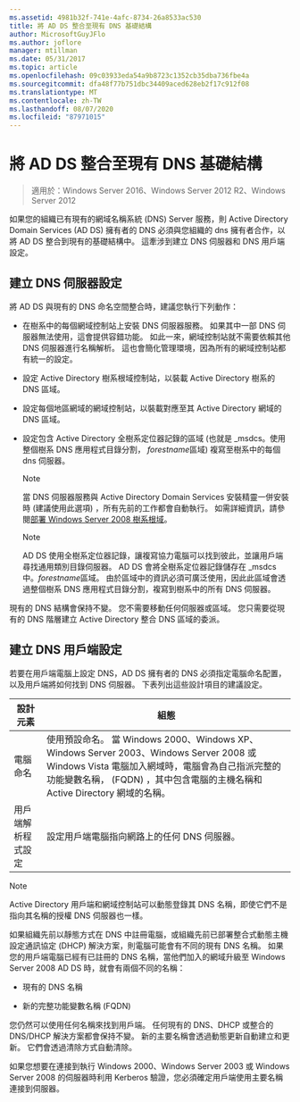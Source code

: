 ```yaml
---
ms.assetid: 4981b32f-741e-4afc-8734-26a8533ac530
title: 將 AD DS 整合至現有 DNS 基礎結構
author: MicrosoftGuyJFlo
ms.author: joflore
manager: mtillman
ms.date: 05/31/2017
ms.topic: article
ms.openlocfilehash: 09c03933eda54a9b8723c1352cb35dba736fbe4a
ms.sourcegitcommit: dfa48f77b751dbc34409aced628eb2f17c912f08
ms.translationtype: MT
ms.contentlocale: zh-TW
ms.lasthandoff: 08/07/2020
ms.locfileid: "87971015"
---
```

# <a name="integrating-ad-ds-into-an-existing-dns-infrastructure"></a>將 AD DS 整合至現有 DNS 基礎結構

>適用於：Windows Server 2016、Windows Server 2012 R2、Windows Server 2012

如果您的組織已有現有的網域名稱系統 (DNS) Server 服務，則 Active Directory Domain Services (AD DS) 擁有者的 DNS 必須與您組織的 dns 擁有者合作，以將 AD DS 整合到現有的基礎結構中。 這牽涉到建立 DNS 伺服器和 DNS 用戶端設定。

## <a name="creating-a-dns-server-configuration"></a>建立 DNS 伺服器設定
將 AD DS 與現有的 DNS 命名空間整合時，建議您執行下列動作：

-   在樹系中的每個網域控制站上安裝 DNS 伺服器服務。 如果其中一部 DNS 伺服器無法使用，這會提供容錯功能。 如此一來，網域控制站就不需要依賴其他 DNS 伺服器進行名稱解析。 這也會簡化管理環境，因為所有的網域控制站都有統一的設定。

-   設定 Active Directory 樹系根域控制站，以裝載 Active Directory 樹系的 DNS 區域。

-   設定每個地區網域的網域控制站，以裝載對應至其 Active Directory 網域的 DNS 區域。

-   設定包含 Active Directory 全樹系定位器記錄的區域 (也就是 _msdcs。使用整個樹系 DNS 應用程式目錄分割， *forestname*區域) 複寫至樹系中的每個 dns 伺服器。

    > [!NOTE]
    > 當 DNS 伺服器服務與 Active Directory Domain Services 安裝精靈一併安裝時 (建議使用此選項) ，所有先前的工作都會自動執行。 如需詳細資訊，請參閱[部署 Windows Server 2008 樹系根域](/previous-versions/windows/it-pro/windows-server-2008-R2-and-2008/cc731174(v=ws.10))。

    > [!NOTE]
    > AD DS 使用全樹系定位器記錄，讓複寫協力電腦可以找到彼此，並讓用戶端尋找通用類別目錄伺服器。 AD DS 會將全樹系定位器記錄儲存在 _msdcs 中。*forestname*區域。 由於區域中的資訊必須可廣泛使用，因此此區域會透過整個樹系 DNS 應用程式目錄分割，複寫到樹系中的所有 DNS 伺服器。

現有的 DNS 結構會保持不變。 您不需要移動任何伺服器或區域。 您只需要從現有的 DNS 階層建立 Active Directory 整合 DNS 區域的委派。

## <a name="creating-the-dns-client-configuration"></a>建立 DNS 用戶端設定
若要在用戶端電腦上設定 DNS，AD DS 擁有者的 DNS 必須指定電腦命名配置，以及用戶端將如何找到 DNS 伺服器。 下表列出這些設計項目的建議設定。

|設計元素|組態|
|------------------|-----------------|
|電腦命名|使用預設命名。 當 Windows 2000、Windows XP、Windows Server 2003、Windows Server 2008 或 Windows Vista 電腦加入網域時，電腦會為自己指派完整的功能變數名稱， (FQDN) ，其中包含電腦的主機名稱和 Active Directory 網域的名稱。|
|用戶端解析程式設定|設定用戶端電腦指向網路上的任何 DNS 伺服器。|

> [!NOTE]
> Active Directory 用戶端和網域控制站可以動態登錄其 DNS 名稱，即使它們不是指向其名稱的授權 DNS 伺服器也一樣。

如果組織先前以靜態方式在 DNS 中註冊電腦，或組織先前已部署整合式動態主機設定通訊協定 (DHCP) 解決方案，則電腦可能會有不同的現有 DNS 名稱。 如果您的用戶端電腦已經有已註冊的 DNS 名稱，當他們加入的網域升級至 Windows Server 2008 AD DS 時，就會有兩個不同的名稱：

-   現有的 DNS 名稱

-   新的完整功能變數名稱 (FQDN) 

您仍然可以使用任何名稱來找到用戶端。 任何現有的 DNS、DHCP 或整合的 DNS/DHCP 解決方案都會保持不變。 新的主要名稱會透過動態更新自動建立和更新。 它們會透過清除方式自動清除。

如果您想要在連接到執行 Windows 2000、Windows Server 2003 或 Windows Server 2008 的伺服器時利用 Kerberos 驗證，您必須確定用戶端使用主要名稱連接到伺服器。

